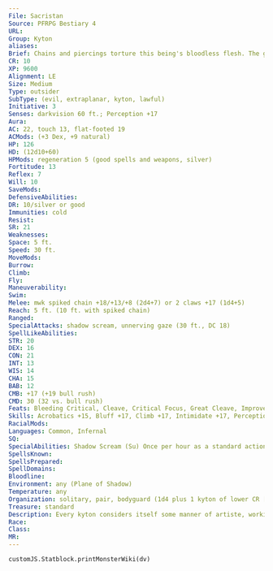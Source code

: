 ```yaml
---
File: Sacristan
Source: PFRPG Bestiary 4
URL: 
Group: Kyton
aliases: 
Brief: Chains and piercings torture this being's bloodless flesh. The greatest violations invade its face and mouth.
CR: 10
XP: 9600
Alignment: LE
Size: Medium
Type: outsider
SubType: (evil, extraplanar, kyton, lawful)
Initiative: 3
Senses: darkvision 60 ft.; Perception +17
Aura: 
AC: 22, touch 13, flat-footed 19
ACMods: (+3 Dex, +9 natural)
HP: 126
HD: (12d10+60)
HPMods: regeneration 5 (good spells and weapons, silver)
Fortitude: 13
Reflex: 7
Will: 10
SaveMods: 
DefensiveAbilities: 
DR: 10/silver or good
Immunities: cold
Resist: 
SR: 21
Weaknesses: 
Space: 5 ft.
Speed: 30 ft.
MoveMods: 
Burrow: 
Climb: 
Fly: 
Maneuverability: 
Swim: 
Melee: mwk spiked chain +18/+13/+8 (2d4+7) or 2 claws +17 (1d4+5)
Reach: 5 ft. (10 ft. with spiked chain)
Ranged: 
SpecialAttacks: shadow scream, unnerving gaze (30 ft., DC 18)
SpellLikeAbilities: 
STR: 20
DEX: 16
CON: 21
INT: 13
WIS: 14
CHA: 15
BAB: 12
CMB: +17 (+19 bull rush)
CMD: 30 (32 vs. bull rush)
Feats: Bleeding Critical, Cleave, Critical Focus, Great Cleave, Improved Bull Rush, Power Attack
Skills: Acrobatics +15, Bluff +17, Climb +17, Intimidate +17, Perception +17, Sense Motive +17, Stealth +18
RacialMods: 
Languages: Common, Infernal
SQ: 
SpecialAbilities: Shadow Scream (Su) Once per hour as a standard action, a sacristan can burst the bonds sealing its mouth and unleash a cacophony of darkness and soul-shaking howls from the pits of the Shadow Plane. The area within 25 feet of the sacristan is affected by deeper darkness. All creatures within the area are deafened for as long as they remain in the area and must succeed at a DC 18 Will save or be confused. The confusion effect lasts for as long as the creature is in the shadow scream's area of effect and for 1d4 rounds after leaving.  Any creature that falls unconscious while under the effects of this confusion effect must succeed at an additional DC 18 Will save or be afflicted by a random insanity-roll on the insanity table on page 250 of the Pathfinder RPG GameMastery Guide to determine which. A sacristan's shadow scream lasts for 3 rounds and remains centered on the kyton even if it moves. The sacristan can end the shadow scream at will. The scream also ends if the sacristan is killed or is affected by the spell dimensional lock, which prevents this ability's use for as long as the spell in effect. The save DCs are Charisma-based. Unnerving Gaze (Ex) A creature that succumbs to an augur's unnerving gaze becomes staggered for 1 round.
SpellsKnown: 
SpellsPrepared: 
SpellDomains: 
Bloodline: 
Environment: any (Plane of Shadow)
Temperature: any
Organization: solitary, pair, bodyguard (1d4 plus 1 kyton of lower CR [usually an ostiarius]), or entourage (2d6 plus 1 kyton of higher CR)
Treasure: standard
Description: Every kyton considers itself some manner of artiste, working and reworking its avant-garde visions in various mediums-f lesh, minds, darkness, and others both natural and fragile. But for every masterpiece, there are countless failures. Sacristans number among the most useful failures of the kyton race. Born from scraps of imperfect flesh, bent chain, and scarred minds, sacristans are bound together by kyton sculptor-surgeons. They lack the burden of free will, and their minds are etched with the ability to serve, making them utterly obedient to other kytons. While much more than automatons, sacristans are a potent slave caste, one manufactured to take ecstatic pleasure from serving their brethren. Their other blessing is a miniature, permanent portal to the Shadow Plane sealed within their mouths. Kept restrained, this portal endlessly howls the music of the kytons' realms of shadowed torture and veiled delights. When threatened, sacristans burst open their mouths and allow the song of their collective race to seduce their foes in a way these brutes never could. Sacristans vary in their appearance, but always look like tortured and maimed humanoids, often with redundant or absent features. They typically stand between 6 and 8 feet tall and weigh from 80 to 160 pounds.
Race: 
Class: 
MR: 
---
```

```dataviewjs
customJS.Statblock.printMonsterWiki(dv)
```
